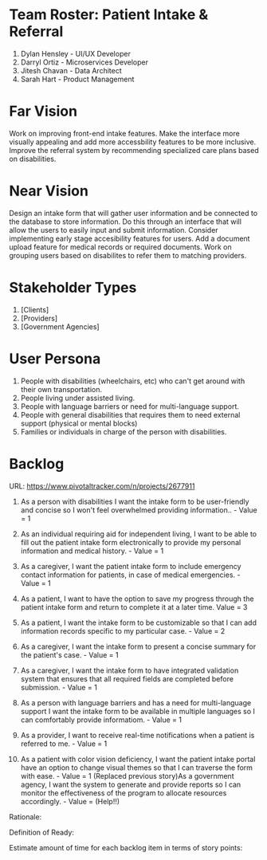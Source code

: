 # Team Roster: Patient Intake & Referral
1. Dylan Hensley - UI/UX Developer
2. Darryl Ortiz - Microservices Developer
3. Jitesh Chavan - Data Architect
4. Sarah Hart - Product Management

# Far Vision
 Work on improving front-end intake features. Make the interface more visually appealing and add more accessbility features to be more inclusive. Improve the referral system by recommending specialized care plans based on disabilities. 
# Near Vision
 Design an intake form that will gather user information and be connected to the database to store information. Do this through an interface that will allow the users to easily input and submit information. Consider implementing early stage accesibility features for users. Add a document upload feature for medical records or required documents. Work on grouping users based on disabilites to refer them to matching providers. 
# Stakeholder Types
1. [Clients]
2. [Providers] 
3. [Government Agencies]

# User Persona
1. People with disabilities (wheelchairs, etc) who can't get around with their own transportation.
2. People living under assisted living.
3. People with language barriers or need for multi-language support.
4. People with general disabilities that requires them to need external support (physical or mental blocks)
5. Families or individuals in charge of the person with disabilities.
# Backlog
URL: https://www.pivotaltracker.com/n/projects/2677911
1. As a person with disabilities I want the intake form to be user-friendly and concise so I won't feel overwhelmed providing information.. - Value = 1

2. As an individual requiring aid for independent living, I want to be able to fill out the patient intake form
   electronically to provide my personal information and medical history. - Value = 1

3. As a caregiver, I want the patient intake form to include emergency contact information for patients, in case
   of medical emergencies. - Value = 1

4. As a patient, I want to have the option to save my progress through the patient intake form and return to
   complete it at a later time. Value = 3

5. As a patient, I want the intake form to be customizable so that I can add information records specific to my
   particular case. - Value = 2

6. As a caregiver, I want the intake form to present a concise summary for the patient's case. - Value = 1

7. As a caregiver, I want the intake form to have integrated validation system that ensures that all required
   fields are completed before submission. - Value = 1

8. As a person with language barriers and has a need for multi-language support I want the intake form to be available in multiple languages so I can comfortably provide informatiom. - Value = 1

9. As a provider, I want to receive real-time notifications when a patient is referred to me. - Value = 1

10. As a patient with color vision deficiency, I want the patient intake portal have an option to change visual themes so that I can traverse the form with ease. - Value = 1
   (Replaced previous story)As a government agency, I want the system to generate and provide reports so I can monitor the effectiveness of the program to allocate resources accordingly. - Value = (Help!!)

Rationale:

Definition of Ready:

Estimate amount of time for each backlog item in terms of story points:
